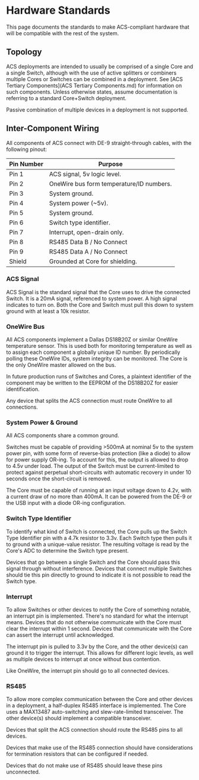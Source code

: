 # Hardware Standards 

This page documents the standards to make ACS-compliant hardware that will be compatible with the rest of the system. 

## Topology

ACS deployments are intended to usually be comprised of a single Core and a single Switch, although with the use of active splitters or combiners multiple Cores or Switches can be combined in a deployment. See [ACS Tertiary Components](ACS Tertiary Components.md) for information on such components. Unless otherwise states, assume documentation is referring to a standard Core+Switch deployment. 

Passive combination of multiple devices in a deployment is not supported.

## Inter-Component Wiring

All components of ACS connect with DE-9 straight-through cables, with the following pinout:

| Pin Number | Purpose                                  |
|------------|------------------------------------------|
| Pin 1      | ACS signal, 5v logic level.              |
| Pin 2      | OneWire bus form temperature/ID numbers. |
| Pin 3      | System ground.                           |
| Pin 4      | System power (~5v).                      |
| Pin 5      | System ground.                           |
| Pin 6      | Switch type identifier.                  |
| Pin 7      | Interrupt, open-drain only.              |
| Pin 8      | RS485 Data B / No Connect                |
| Pin 9      | RS485 Data A / No Connect                |
| Shield     | Grounded at Core for shielding.          |

### ACS Signal

ACS Signal is the standard signal that the Core uses to drive the connected Switch. It is a 20mA signal, referenced to system power. A high signal indicates to turn on. Both the Core and Switch must pull this down to system ground with at least a 10k resistor.

### OneWire Bus

All ACS components implement a Dallas DS18B20Z or similar OneWire temperature sensor. This is used both for monitoring temperature as well as to assign each component a globally unique ID number. By periodically polling these OneWire IDs, system integrity can be monitored. The Core is the only OneWire master allowed on the bus.

In future production runs of Switches and Cores, a plaintext identifier of the component may be written to the EEPROM of the DS18B20Z for easier identification.

Any device that splits the ACS connection must route OneWire to all connections.

### System Power & Ground

All ACS components share a common ground.

Switches must be capable of providing >500mA at nominal 5v to the system power pin, with some form of reverse-bias protection (like a diode) to allow for power supply OR-ing. To account for this, the output is allowed to drop to 4.5v under load. The output of the Switch must be current-limited to protect against perpetual short-circuits with automatic recovery in under 10 seconds once the short-circuit is removed.

The Core must be capable of running at an input voltage down to 4.2v, with a current draw of no more than 400mA. It can be powered from the DE-9 or the USB input with a diode OR-ing configuration.

### Switch Type Identifier

To identify what kind of Switch is connected, the Core pulls up the Switch Type Identifier pin with a 4.7k resistor to 3.3v. Each Switch type then pulls it to ground with a unique-value resistor. The resulting voltage is read by the Core's ADC to determine the Switch type present. 

Devices that go between a single Switch and the Core should pass this signal through without interference. Devices that connect multiple Switches should tie this pin directly to ground to indicate it is not possible to read the Switch type.

### Interrupt

To allow Switches or other devices to notify the Core of something notable, an interrupt pin is implemented. There's no standard for what the interrupt means. Devices that do not otherwise communicate with the Core must clear the interrupt within 1 second. Devices that communicate with the Core can assert the interrupt until acknowledged. 

The interrupt pin is pulled to 3.3v by the Core, and the other device(s) can ground it to trigger the interrupt. This allows for different logic levels, as well as multiple devices to interrupt at once without bus contention.

Like OneWire, the interrupt pin should go to all connected devices.

### RS485

To allow more complex communication between the Core and other devices in a deployment, a half-duplex RS485 interface is implemented. The Core uses a MAX13487 auto-switching and slew-rate-limited transceiver. The other device(s) should implement a compatible transceiver. 

Devices that split the ACS connection should route the RS485 pins to all devices.

Devices that make use of the RS485 connection should have considerations for termination resistors that can be configured if needed.

Devices that do not make use of RS485 should leave these pins unconnected.
